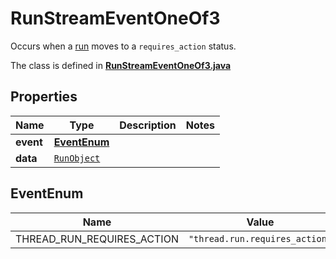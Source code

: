 

# RunStreamEventOneOf3

Occurs when a [run](/docs/api-reference/runs/object) moves to a `requires_action` status.

The class is defined in **[RunStreamEventOneOf3.java](../../src/main/java/org/openapitools/model/RunStreamEventOneOf3.java)**

## Properties

Name | Type | Description | Notes
------------ | ------------- | ------------- | -------------
**event** | [**EventEnum**](#EventEnum) |  | 
**data** | [`RunObject`](RunObject.md) |  | 

## EventEnum

Name | Value
---- | -----
THREAD_RUN_REQUIRES_ACTION | `"thread.run.requires_action"`



